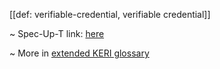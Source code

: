 [[def: verifiable-credential, verifiable credential]]

~ Spec-Up-T link: <a href='https://weboftrust.github.io/WOT-terms/docs/glossary/verifiable-credential'>here</a>

~ More in <a href="https://weboftrust.github.io/WOT-terms/docs/glossary/verifiable-credential">extended KERI glossary</a>
